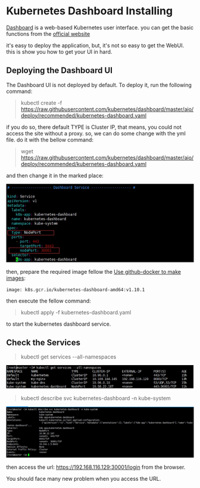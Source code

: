# Kubernetes Dashboard Installing
[Dashboard](https://kubernetes.io/docs/tasks/access-application-cluster/web-ui-dashboard/) is a web-based Kubernetes user interface.
you can get the basic functions from the [official website](https://kubernetes.io/docs/tasks/access-application-cluster/web-ui-dashboard/)

it's easy to deploy the application, but, it's not so easy to get the WebUI. this is show you how to get your UI in hard.

## Deploying the Dashboard UI
The Dashboard UI is not deployed by default. To deploy it, run the following command:
> kubectl create -f https://raw.githubusercontent.com/kubernetes/dashboard/master/aio/deploy/recommended/kubernetes-dashboard.yaml

if you do so, there default TYPE is Cluster IP, that means, you could not access the site without a proxy. so, we can do some change with the yml file. do it with the bellow command:

> wget https://raw.githubusercontent.com/kubernetes/dashboard/master/aio/deploy/recommended/kubernetes-dashboard.yaml

and then change it in the marked place:

![image](https://github.com/fasimito/kubernetes-cluster/blob/master/images/dashboard-modify-service.jpg)

then, prepare the required image fellow the [Use github-docker to make images](https://github.com/fasimito/kubernetes-cluster/tree/master/4.use-github-docker-make-images):
```
image: k8s.gcr.io/kubernetes-dashboard-amd64:v1.10.1
```

then execute the fellow command:
> kubectl apply -f kubernetes-dashboard.yaml

to start the kubernetes dashboard service.

## Check the Services

> kubectl get services --all-namespaces 

![image](https://github.com/fasimito/kubernetes-cluster/blob/master/images/dashboard-check-services.jpg)

> kubectl describe svc kubernetes-dashboard -n kube-system

![image](https://github.com/fasimito/kubernetes-cluster/blob/master/images/dashboard-get-services.jpg)

then access the url: https://192.168.116.129:30001/login from the browser.

You should face many new problem when you access the URL.
